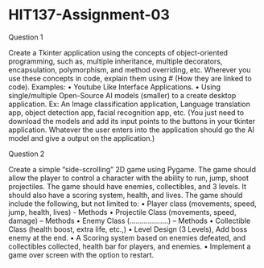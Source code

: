 # HIT137-Assignment-03

Question 1 

Create a Tkinter application using the concepts of object-oriented 
programming, such as, multiple inheritance, multiple decorators, 
encapsulation, polymorphism, and method overriding, etc. 
Wherever you use these concepts in code, explain them using # (How they are 
linked to code).
Examples: 
• Youtube Like Interface Applications.
• Using single/multiple Open-Source AI models (smaller) to a create 
desktop application. Ex: An Image classification application, Language 
translation app, object detection app, facial recognition app, etc. 
(You just need to download the models and add its input points to the 
buttons in your tkinter application. Whatever the user enters into the 
application should go the AI model and give a output on the 
application.)

Question 2

Create a simple “side-scrolling” 2D game using Pygame. The game should
allow the player to control a character with the ability to run, jump, shoot 
projectiles. The game should have enemies, collectibles, and 3 levels. It should 
also have a scoring system, health, and lives. 
The game should include the following, but not limited to: 
• Player class (movements, speed, jump, health, lives) - Methods
• Projectile Class (movements, speed, damage) – Methods
• Enemy Class (……………….) – Methods
• Collectible Class (health boost, extra life, etc.,)
• Level Design (3 Levels), Add boss enemy at the end. 
• A Scoring system based on enemies defeated, and collectibles 
collected, health bar for players, and enemies.
• Implement a game over screen with the option to restart.
